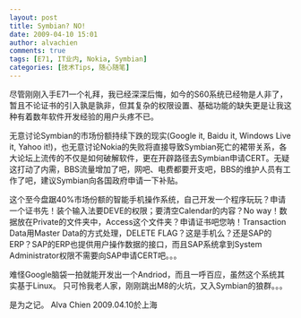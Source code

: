 ```yaml
---
layout: post
title: Symbian? NO!
date: 2009-04-10 15:01
author: alvachien
comments: true
tags: [E71, IT业内, Nokia, Symbian]
categories: [技术Tips, 随心随笔]
---
```

尽管刚刚入手E71一个礼拜，我已经深深后悔，如今的S60系统已经物是人非了，暂且不论证书的引入孰是孰非，但其复杂的权限设置、基础功能的缺失更是让我这种有着数年软件开发经验的用户头疼不已。
 
无意讨论Symbian的市场份额持续下跌的现实(Google it, Baidu it, Windows Live it, Yahoo it!)，也无意讨论Nokia的失败将直接导致Symbian死亡的裙带关系，各大论坛上流传的不仅是如何破解软件，更在开辟路径去Symbian申请CERT。无疑这打动了内需，BBS流量增加了吧，网吧、电费都要开支吧，BBS的维护人员有工作了吧，建议Symbian向各国政府申请一下补贴。
 
这个至今盘踞40%市场份额的智能手机操作系统，自己开发一个程序玩玩？申请一个证书先！装个输入法要DEVE的权限；要清空Calendar的内容？No way！数据放在Private的文件夹中，Access这个文件夹？申请证书吧您呐！Transaction Data用Master Data的方式处理，DELETE FLAG？这是手机么？还是SAP的ERP？SAP的ERP也提供用户操作数据的接口，而且SAP系统拿到System Administrator权限不需要向SAP申请CERT吧。。。
 
难怪Google脑袋一拍就能开发出一个Andriod，而且一呼百应，虽然这个系统其实基于Linux。
只可怜我老人家，刚刚跳出M8的火坑，又入Symbian的狼群。。。
 
是为之记。
Alva Chien
2009.04.10於上海

